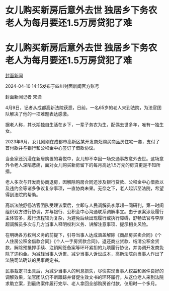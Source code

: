 # 女儿购买新房后意外去世 独居乡下务农老人为每月要还1.5万房贷犯了难

# 女儿购买新房后意外去世 独居乡下务农老人为每月要还1.5万房贷犯了难

[](https://news.qq.com/omn/author/8QMd1nxd5IMauTs%3D)

[封面新闻](https://news.qq.com/omn/author/8QMd1nxd5IMauTs%3D)

2024-04-10 14:15发布于四川封面新闻官方账号

封面新闻记者 宋潇

4月9日，记者从成都高新法院获悉，日前，一名65岁的老人来到法院，为法官团队解决了他的一项难题表达感激。

据老人称，其长期独自生活在乡下，一辈子务农为生，配偶去世多年，唯有一独生女。

2023年9月，女儿刚刚在成都市高新区某开发商处购买商品房住宅一套，支付了首付款并与银行和公积金中心签订了借款协议。

当全家还沉浸在新居购置的喜悦中，女儿却不幸因一场交通事故意外去世。这场意外令老人深陷悲痛，面对女儿购买新房留下的每月高达1.5万元的房贷更是不知所措。

老人多次与开发商协商退房，因解除购房合同还涉及银行贷款、公积金中心借款以及违约金等诸多争议复杂事项，一直协商未果。无奈之下，老人起诉至法院，希望得到法院的帮助。

高新法院舒畅法官团队受理该案后，立即与人民调解员李厚超一同研判，第一时间组织双方进行协调，并与银行、公积金中心沟通联系调解事宜。由于该案涉及履行主体较多，履行流程较为复杂，为避免后续出现履行或执行障碍，舒畅法官与李厚超调解员多次与几方当事人释明权利义务、讲解注意事项、提示相关风险。

在明确各方权利义务的前提下，引导当事人达成涵盖解除《商品房买卖合同》《个人住房公积金借款合同》《个人一手房贷款合同》，退还商业贷款、结清公积金贷款，解除预抵押手续、注销网签备案等环环紧扣的九项履行协议，并协调开发商免除了违约金。为减轻当事人诉累、减少当事人诉讼成本，高新法院向当事人作出了法院司法确认的民事裁定书。

民事裁定书出具后，为减少当事人的利息损失，尽快实现当事人权益和案件良好的调解效果，法官团队仍不断跟踪并督促生效文书的环环履行。从这位老人来到法院求助立案，到最终案件履行完毕、老人拿回全部购房首付款，仅用时一个多月。

